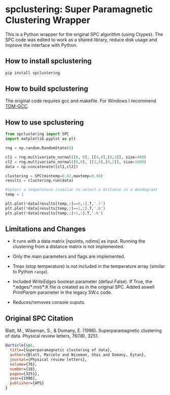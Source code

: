 # spclustering: Super Paramagnetic Clustering Wrapper

This is a Python wrapper for the original SPC algorithm (using  Ctypes). The SPC code was edited to work as a shared library, reduce disk usage and improve the interface with Python.

## How to install spclustering

```bash
pip install spclustering
```

## How to build spclustering

The original code requires gcc and makefile. For Windows I recommend [TDM-GCC](https://jmeubank.github.io/tdm-gcc/).


## How to use spclustering

```python
from spclustering import SPC
import matplotlib.pyplot as plt

rng = np.random.RandomState(0)

cl1 = rng.multivariate_normal([8, 8], [[4,0],[0,3]], size=400)
cl2 = rng.multivariate_normal([0,0], [[3,0],[0,2]], size=1000)
data = np.concatenate([cl1,cl2])

clustering = SPC(mintemp=0.02,maxtemp=0.04)
results = clustering.run(data)

#select a temperature (similar to select a distance in a dendogram)
temp = 1

plt.plot(*data[results[temp,:]==0,:].T,'.r')
plt.plot(*data[results[temp,:]==1,:].T,'.b')
plt.plot(*data[results[temp,:]>1,:].T,'.k')

```

## Limitations and Changes

- It runs with a data matrix [npoints, ndims] as input. Running the clustering from a distance matrix is not implemented.

- Only the main parameters and flags are implemented.

- Tmax (stop temperature) is not included in the temperature array (similar to Python ```range```). 

- Included *WriteEdges* boolean parameter (defaul False). If True, the \*.edges/\*.mst/\*.K file is created as in the original SPC. Added aswell *PrintParam* parameter in the legacy SW.c code.

- Reduces/removes console ouputs.

## Original SPC Citation

Blatt, M., Wiseman, S., & Domany, E. (1996). Superparamagnetic clustering of data. Physical review letters, 76(18), 3251.

```bibtex
@article{spc,
  title={Superparamagnetic clustering of data},
  author={Blatt, Marcelo and Wiseman, Shai and Domany, Eytan},
  journal={Physical review letters},
  volume={76},
  number={18},
  pages={3251},
  year={1996},
  publisher={APS}
}
```